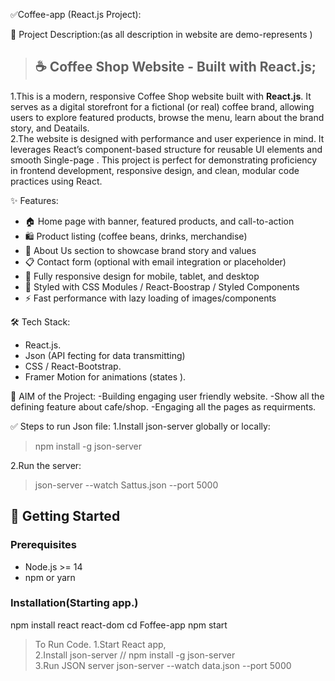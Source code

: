 ✅Coffee-app (React.js Project):

📄 Project Description:(as all description in website are demo-represents )<br>

>## ☕ Coffee Shop Website - Built with React.js;<br>
1.This is a modern, responsive Coffee Shop website built with **React.js**.
 It serves as a digital storefront for a fictional (or real) coffee brand, 
 allowing users to explore featured products, browse the menu, learn about
 the brand story, and Deatails.<br>
2.The website is designed with performance and user experience in mind.
 It leverages React’s component-based structure for reusable UI elements and smooth Single-page .
 This project is perfect for demonstrating proficiency in frontend development, responsive design,
 and clean, modular code practices using React.<br>

✨ Features:
- 🏠 Home page with banner, featured products, and call-to-action
- 🛍️ Product listing (coffee beans, drinks, merchandise)
- 📖 About Us section to showcase brand story and values
- 📋 Contact form (optional with email integration or placeholder)
- 📱 Fully responsive design for mobile, tablet, and desktop
- 🎨 Styled with CSS Modules / React-Boostrap / Styled Components
- ⚡ Fast performance with lazy loading of images/components

🛠️ Tech Stack:
- React.js.
- Json (API fecting for data transmitting)
- CSS / React-Bootstrap.
- Framer Motion  for animations (states ).

🎯 AIM of the Project:
-Building engaging user friendly website.
-Show all the defining feature about cafe/shop.
-Engaging all the pages as requirments.


✅ Steps to run Json file:
1.Install json-server globally or locally:
 > npm install -g json-server
  
2.Run the server:
 > json-server --watch Sattus.json --port 5000


## 🚀 Getting Started
### Prerequisites
- Node.js >= 14
- npm or yarn
  
### Installation(Starting app.)
npm install react react-dom
cd Foffee-app
npm start

>To Run Code.
 1.Start React app,<br>
 2.Install json-server //	npm install -g json-server<br>
 3.Run JSON server	json-server --watch data.json --port 5000

